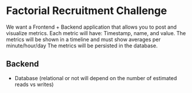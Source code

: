 # Factorial Recruitment Challenge 

We want a Frontend + Backend application that allows you to post and visualize metrics. Each metric will have: Timestamp, name, and value. The metrics will be shown in a timeline and must show averages per minute/hour/day The metrics will be persisted in the database.

## Backend
- Database (relational or not will depend on the number of estimated reads vs writes)
